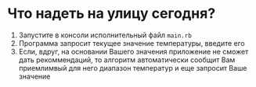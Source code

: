 # Что надеть на улицу сегодня?

1. Запустите в консоли исполнительный файл `main.rb` 
2. Программа запросит текущее значение температуры, введите его
3. Если, вдруг, на основании Вашего значения приложение не сможет дать рекоммендаций, то алгоритм автоматически сообщит Вам приемлимвый для него диапазон температур и еще запросит Ваше значение
